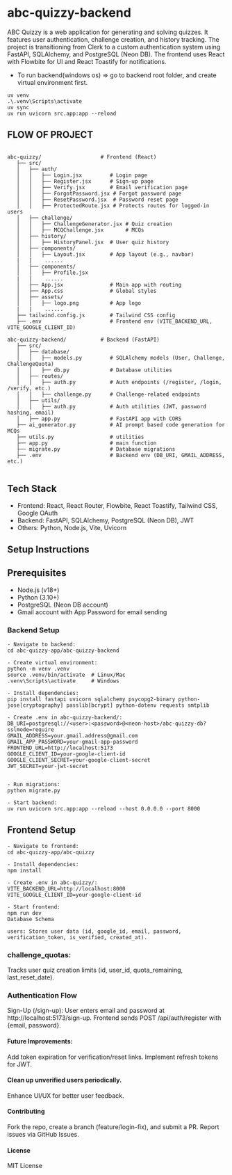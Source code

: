 # abc-quizzy-backend
ABC Quizzy is a web application for generating and solving quizzes. It features user authentication, challenge creation, and history tracking. The project is transitioning from Clerk to a custom authentication system using FastAPI, SQLAlchemy, and PostgreSQL (Neon DB). The frontend uses React with Flowbite for UI and React Toastify for notifications.

- To run backend(windows os) => go to backend root folder, and create virtual environment first.

```
uv venv
.\.venv\Scripts\activate
uv sync
uv run uvicorn src.app:app --reload

```

## FLOW OF PROJECT
```

abc-quizzy/                   # Frontend (React)
   ├── src/
   │   ├── auth/
   │   │   ├── Login.jsx         # Login page
   │   │   ├── Register.jsx      # Sign-up page
   │   │   ├── Verify.jsx        # Email verification page
   │   │   ├── ForgotPassword.jsx # Forgot password page
   │   │   ├── ResetPassword.jsx  # Password reset page
   │   │   ├── ProtectedRoute.jsx # Protects routes for logged-in users
   │   ├── challenge/
   │   │   ├── ChallengeGenerator.jsx # Quiz creation
   │   │   ├── MCQChallenge.jsx       # MCQs
   │   ├── history/
   │   │   ├── HistoryPanel.jsx  # User quiz history
   │   ├── components/
   │   │   ├── Layout.jsx        # App layout (e.g., navbar)
   |   |    ......
   │   ├── components/
   │   │   ├── Profile.jsx    
   |   |    ......    
   │   ├── App.jsx               # Main app with routing
   │   ├── App.css               # Global styles
   │   ├── assets/
   │   │   ├── logo.png          # App logo
   |   |    ......
   ├── tailwind.config.js        # Tailwind CSS config
   ├── .env                      # Frontend env (VITE_BACKEND_URL, VITE_GOOGLE_CLIENT_ID)

abc-quizzy-backend/           # Backend (FastAPI)
   ├── src/
   │   ├── database/
   │   │   ├── models.py         # SQLAlchemy models (User, Challenge, ChallengeQuota)
   │   │   ├── db.py             # Database utilities
   │   ├── routes/
   │   │   ├── auth.py           # Auth endpoints (/register, /login, /verify, etc.)
   │   │   ├── challenge.py      # Challenge-related endpoints
   │   ├── utils/
   │   │   ├── auth.py           # Auth utilities (JWT, password hashing, email)
   │   ├── app.py                # FastAPI app with CORS
   ├── ai_generator.py           # AI prompt based code generation for MCQs
   ├── utils.py                  # utilities
   ├── app.py                    # main function
   ├── migrate.py                # Database migrations
   ├── .env                      # Backend env (DB_URI, GMAIL_ADDRESS, etc.)


```

## Tech Stack
- Frontend: React, React Router, Flowbite, React Toastify, Tailwind CSS, Google OAuth
- Backend: FastAPI, SQLAlchemy, PostgreSQL (Neon DB), JWT
- Others: Python, Node.js, Vite, Uvicorn

## Setup Instructions

## Prerequisites
- Node.js (v18+)
- Python (3.10+)
- PostgreSQL (Neon DB account)
- Gmail account with App Password for email sending

### Backend Setup
```
- Navigate to backend:
cd abc-quizzy-app/abc-quizzy-backend

- Create virtual environment:
python -m venv .venv
source .venv/bin/activate  # Linux/Mac
.venv\Scripts\activate     # Windows

- Install dependencies:
pip install fastapi uvicorn sqlalchemy psycopg2-binary python-jose[cryptography] passlib[bcrypt] python-dotenv requests smtplib

- Create .env in abc-quizzy-backend/:
DB_URI=postgresql://<user>:<password>@<neon-host>/abc-quizzy-db?sslmode=require
GMAIL_ADDRESS=your.gmail.address@gmail.com
GMAIL_APP_PASSWORD=your-gmail-app-password
FRONTEND_URL=http://localhost:5173
GOOGLE_CLIENT_ID=your-google-client-id
GOOGLE_CLIENT_SECRET=your-google-client-secret
JWT_SECRET=your-jwt-secret


- Run migrations:
python migrate.py

- Start backend:
uv run uvicorn src.app:app --reload --host 0.0.0.0 --port 8000
```

## Frontend Setup
```
- Navigate to frontend:
cd abc-quizzy-app/abc-quizzy

- Install dependencies:
npm install

- Create .env in abc-quizzy/:
VITE_BACKEND_URL=http://localhost:8000
VITE_GOOGLE_CLIENT_ID=your-google-client-id

- Start frontend:
npm run dev
Database Schema

users: Stores user data (id, google_id, email, password, verification_token, is_verified, created_at).

```

### challenge_quotas: 
Tracks user quiz creation limits (id, user_id, quota_remaining, last_reset_date).

### Authentication Flow
Sign-Up (/sign-up):
User enters email and password at http://localhost:5173/sign-up.
Frontend sends POST /api/auth/register with {email, password}.

#### Future Improvements:
Add token expiration for verification/reset links.
Implement refresh tokens for JWT.

#### Clean up unverified users periodically.
Enhance UI/UX for better user feedback.

#### Contributing
Fork the repo, create a branch (feature/login-fix), and submit a PR.
Report issues via GitHub Issues.

#### License
MIT License
